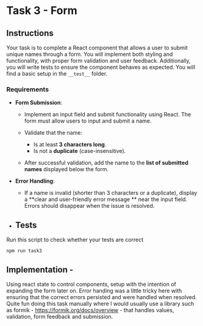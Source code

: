 # Task 3 - Form

## Instructions

Your task is to complete a React component that allows a user to submit unique names through a form.
You will implement both styling and functionality, with proper form validation and user feedback.
Additionally, you will write tests to ensure the component behaves as expected. You will find a basic
setup in the `__test__` folder.

### Requirements

- **Form Submission**:
    - Implement an input field and submit functionality using React. The form must allow users to input and submit a
      name.
    - Validate that the name:
        - Is at least **3 characters long**.
        - Is not a **duplicate** (case-insensitive).

    - After successful validation, add the name to the **list of submitted names** displayed below the form.


- **Error Handling**:
    - If a name is invalid (shorter than 3 characters or a duplicate), display a **clear and user-friendly error message
      ** near the input field. Errors should disappear when the issue is resolved.


- ## Tests

Run this script to check whether your tests are correct

```
npm run task3
```

## Implementation - 

Using react state to control components, setup with the intention of expanding the form later on. Error handing was a little tricky here with ensuring that the correct errors persisted and were handled when resolved. Quite fun doing this task manually where I would usually use a library such as formik - https://formik.org/docs/overview - that handles values, validation, form feedback and submission.